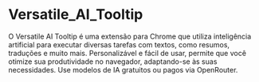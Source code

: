 # Versatile_AI_Tooltip
O Versatile AI Tooltip é uma extensão para Chrome que utiliza inteligência artificial para executar diversas tarefas com textos, como resumos, traduções e muito mais. Personalizável e fácil de usar, permite que você otimize sua produtividade no navegador, adaptando-se às suas necessidades. Use modelos de IA gratuitos ou pagos via OpenRouter.
